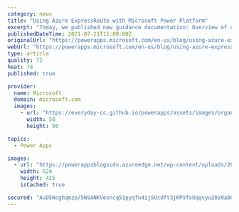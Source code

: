 ```yaml
---
category: news
title: "Using Azure ExpressRoute with Microsoft Power Platform"
excerpt: "Today, we published new guidance documentation: Overview of using Azure ExpressRoute with Microsoft Power Platform | Microsoft Docs. This guidance helps you understand and set up ExpressRoute specifically for Power Platform."
publishedDateTime: 2021-07-21T11:00:00Z
originalUrl: "https://powerapps.microsoft.com/en-us/blog/using-azure-expressroute-with-microsoft-power-platform/"
webUrl: "https://powerapps.microsoft.com/en-us/blog/using-azure-expressroute-with-microsoft-power-platform/"
type: article
quality: 72
heat: 74
published: true

provider:
  name: Microsoft
  domain: microsoft.com
  images:
    - url: "https://everyday-cc.github.io/powerapps/assets/images/organizations/microsoft.com-50x50.jpg"
      width: 50
      height: 50

topics:
  - Power Apps

images:
  - url: "https://powerappsblogscdn.azureedge.net/wp-content/uploads/2021/06/er-datacenter.png"
    width: 624
    height: 415
    isCached: true

secured: "AuD5Ncghqmzp/5WSANKVesncq51pyqfn4ijSUcdft3jKPVfsUqqvyu20z0a8CqLG/d/6LP/N3bnoWvhMufDti9KoqpQH14EM2L/SkD7LM8GmqEjT3sL0a8ETfMj81grH/u7hQMFR8v4QRWbi0nWGtM0cvNt6Eko440rf9o2sAe7L3Fwl6D19JVOvR0wY+1fR1mqYZzFnyUnNwAeNwczfUgLfPI4pxv2+iWAdSM/xIDlpNNkkyVQq2JxfshFsTSfr2alU8cJKjMdXEAtVh3YSryLPw+vMWkcVhZ13HwKWHrnGkJ9Hy1f7v4IyKSbw+eyUB6DJN77UQk/hyaqTvBozKyvhFRz9Z2zQcghHnHrRPA8=;PAdGWLXEDKPZp3OD1z6neA=="
---
```


